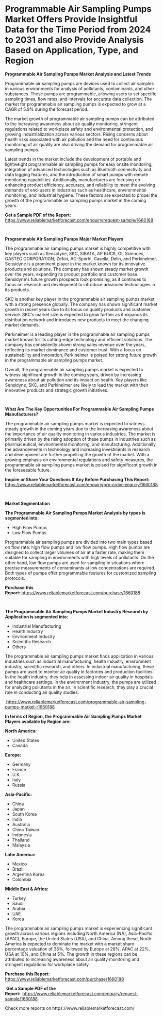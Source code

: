 <p><h1>Programmable Air Sampling Pumps Market Offers Provide Insightful Data for the Time Period from 2024 to 2031 and also Provide Analysis Based on Application, Type, and Region</h1></p><p><strong>Programmable Air Sampling Pumps Market Analysis and Latest Trends</strong></p>
<p><p>Programmable air sampling pumps are devices used to collect air samples in various environments for analysis of pollutants, contaminants, and other substances. These pumps are programmable, allowing users to set specific sampling times, flow rates, and intervals for accurate data collection. The market for programmable air sampling pumps is expected to grow at a CAGR of 5.9% during the forecast period.</p><p>The market growth of programmable air sampling pumps can be attributed to the increasing awareness about air quality monitoring, stringent regulations related to workplace safety and environmental protection, and growing industrialization across various sectors. Rising concerns about health risks associated with air pollution and the need for continuous monitoring of air quality are also driving the demand for programmable air sampling pumps.</p><p>Latest trends in the market include the development of portable and lightweight programmable air sampling pumps for easy onsite monitoring, integration of advanced technologies such as Bluetooth connectivity and data logging features, and the introduction of smart pumps with remote monitoring capabilities. Additionally, manufacturers are focusing on enhancing product efficiency, accuracy, and reliability to meet the evolving demands of end-users in industries such as healthcare, environmental monitoring, and industrial hygiene. These factors are expected to propel the growth of the programmable air sampling pumps market in the coming years.</p></p>
<p><strong>Get a Sample PDF of the Report:&nbsp;</strong> <a href="https://www.reliablemarketforecast.com/enquiry/request-sample/1660188">https://www.reliablemarketforecast.com/enquiry/request-sample/1660188</a></p>
<p>&nbsp;</p>
<p><strong>Programmable Air Sampling Pumps Major Market Players</strong></p>
<p><p>The programmable air sampling pumps market is highly competitive with key players such as Sensidyne, SKC, SIBATA, AP BUCK, GL Sciences, GASTEC CORPORATION, Zefon, AC-Sperhi, Casella, Delin, and Perkinelmer. Sensidyne is a prominent player in the market known for its innovative products and solutions. The company has shown steady market growth over the years, expanding its product portfolio and customer base. Sensidyne's future growth prospects look promising, as it continues to focus on research and development to introduce advanced technologies in its products.</p><p>SKC is another key player in the programmable air sampling pumps market with a strong presence globally. The company has shown significant market growth in recent years due to its focus on quality products and customer service. SKC's market size is expected to grow further as it expands its distribution network and introduces new products to meet the changing market demands.</p><p>Perkinelmer is a leading player in the programmable air sampling pumps market known for its cutting-edge technology and efficient solutions. The company has consistently shown strong sales revenue over the years, reflecting its market dominance and customer trust. With a focus on sustainability and innovation, Perkinelmer is poised for strong future growth in the programmable air sampling pumps market.</p><p>Overall, the programmable air sampling pumps market is expected to witness significant growth in the coming years, driven by increasing awareness about air pollution and its impact on health. Key players like Sensidyne, SKC, and Perkinelmer are likely to lead the market with their innovative products and strategic growth initiatives.</p></p>
<p>&nbsp;</p>
<p><strong>What Are The Key Opportunities For Programmable Air Sampling Pumps Manufacturers?</strong></p>
<p><p>The programmable air sampling pumps market is expected to witness steady growth in the coming years due to the increasing awareness about the importance of air quality monitoring in various industries. The market is primarily driven by the rising adoption of these pumps in industries such as pharmaceutical, environmental monitoring, and manufacturing. Additionally, the advancements in technology and increasing investments in research and development are further propelling the growth of the market. With a growing emphasis on environmental regulations and safety measures, the programmable air sampling pumps market is poised for significant growth in the foreseeable future.</p></p>
<p><strong>Inquire or Share Your Questions If Any Before Purchasing This Report:</strong> <a href="https://www.reliablemarketforecast.com/enquiry/pre-order-enquiry/1660188">https://www.reliablemarketforecast.com/enquiry/pre-order-enquiry/1660188</a></p>
<p>&nbsp;</p>
<p><strong>Market Segmentation</strong></p>
<p><strong>The Programmable Air Sampling Pumps Market Analysis by types is segmented into:</strong></p>
<p><ul><li>High Flow Pumps</li><li>Low Flow Pumps</li></ul></p>
<p><p>Programmable air sampling pumps are divided into two main types based on flow rate: high flow pumps and low flow pumps. High flow pumps are designed to collect larger volumes of air at a faster rate, making them suitable for sampling in environments with high levels of pollutants. On the other hand, low flow pumps are used for sampling in situations where precise measurements of contaminants at low concentrations are required. Both types of pumps offer programmable features for customized sampling protocols.</p></p>
<p><strong>Purchase this Report:&nbsp;</strong><a href="https://www.reliablemarketforecast.com/purchase/1660188">https://www.reliablemarketforecast.com/purchase/1660188</a></p>
<p>&nbsp;</p>
<p><strong>The Programmable Air Sampling Pumps Market Industry Research by Application is segmented into:</strong></p>
<p><ul><li>Industrial Manufacturing</li><li>Health Industry</li><li>Environment Industry</li><li>Scientific Research</li><li>Others</li></ul></p>
<p><p>The programmable air sampling pumps market finds application in various industries such as industrial manufacturing, health industry, environment industry, scientific research, and others. In industrial manufacturing, these pumps are used to monitor air quality in factories and production facilities. In the health industry, they help in assessing indoor air quality in hospitals and healthcare settings. In the environment industry, the pumps are utilized for analyzing pollutants in the air. In scientific research, they play a crucial role in conducting air quality studies.</p></p>
<p><a href="https://www.reliablemarketforecast.com/programmable-air-sampling-pumps-market-r1660188">&nbsp;https://www.reliablemarketforecast.com/programmable-air-sampling-pumps-market-r1660188</a></p>
<p><strong>In terms of Region, the Programmable Air Sampling Pumps Market Players available by Region are:</strong></p>
<p>
    <p> <strong> North America: </strong>
        <ul>
            <li>United States</li>
            <li>Canada</li>
        </ul>
        </p> 
    <p> <strong> Europe: </strong>
        <ul>
            <li>Germany</li>
            <li>France</li>
            <li>U.K.</li>
            <li>Italy</li>
            <li>Russia</li>
        </ul>
        </p> 
    <p> <strong> Asia-Pacific: </strong>
        <ul>
            <li>China</li>
            <li>Japan</li>
            <li>South Korea</li>
            <li>India</li>
            <li>Australia</li>
            <li>China Taiwan</li>
            <li>Indonesia</li>
            <li>Thailand</li>
            <li>Malaysia</li>
        </ul>
        </p> 
    <p> <strong> Latin America: </strong>
        <ul>
            <li>Mexico</li>
            <li>Brazil</li>
            <li>Argentina Korea</li>
            <li>Colombia</li>
        </ul>
        </p> 
    <p> <strong> Middle East & Africa: </strong>
        <ul>
            <li>Turkey</li>
            <li>Saudi</li>
            <li>Arabia</li>
            <li>UAE</li>
            <li>Korea</li>
        </ul>
    </p>
    </p>
<p><p>The programmable air sampling pumps market is experiencing significant growth across various regions including North America (NA), Asia-Pacific (APAC), Europe, the United States (USA), and China. Among these, North America is expected to dominate the market with a market share percentage valuation of 35%, followed by Europe at 28%, APAC at 22%, USA at 10%, and China at 5%. The growth in these regions can be attributed to increasing awareness about air quality monitoring and stringent regulations for workplace safety.</p></p>
<p><strong>Purchase this Report: </strong><a href="https://www.reliablemarketforecast.com/purchase/1660188">https://www.reliablemarketforecast.com/purchase/1660188</a></p>
<p>&nbsp;<strong>Get a Sample PDF of the Report:&nbsp;&nbsp;</strong><a href="https://www.reliablemarketforecast.com/enquiry/request-sample/1660188">https://www.reliablemarketforecast.com/enquiry/request-sample/1660188</a></p>
<p><strong></strong></p>
<p>Check more reports on https://www.reliablemarketforecast.com/</p>